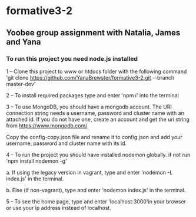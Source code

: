 # formative3-2

## Yoobee group assignment with Natalia, James and Yana

### To run this project you need node.js installed

1 – Clone this project to www or htdocs folder with the following command 'git clone https://github.com/YanaBrewster/formative3-2.git --branch master-dev'

2 – To install required packages type and enter 'npm i' into the terminal

3 – To use MongoDB, you should have a mongodb account. The URI connection string needs a username, password and cluster name with an attached id. If you do not have one, create an account and get the uri string from https://www.mongodb.com/

Copy the config-copy.json file and rename it to config.json and add your username, password and cluster name with its id.

4 - To run the project you should have installed nodemon globally. if not run 'npm install nodemon -g'

a. If using the legacy version in vagrant, type and enter 'nodemon -L index.js' in the terminal.

b. Else (if non-vagrant), type and enter 'nodemon index.js' in the terminal.

5 - To see the home page, type and enter 'localhost:3000'in your browser or use your ip address instead of localhost.
